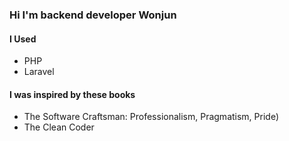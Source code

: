 ### Hi I'm backend developer Wonjun

#### I Used
- PHP
- Laravel

#### I was inspired by these books
- The Software Craftsman: Professionalism, Pragmatism, Pride)
- The Clean Coder

<!-- <a href="mailto:cwj0964@gmail.com"><img src="https://img.shields.io/badge/Gmail-d14836?style=flat-square&logo=Gmail&logoColor=white&link=cwj0964@gmail.com"/></a>

[![Wonjun's github stats](https://github-readme-stats.vercel.app/api?username=wonjun3991)](https://github.com/anuraghazra/github-readme-stats) -->
